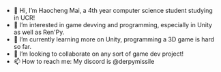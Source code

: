 - 👋 Hi, I’m Haocheng Mai, a 4th year computer science student studying in UCR!
- 👀 I’m interested in game devving and programming, especially in Unity as well as Ren'Py.
- 🌱 I’m currently learning more on Unity, programming a 3D game is hard so far.
- 💞️ I’m looking to collaborate on any sort of game dev project!
- 📫 How to reach me: My discord is @derpymissile

<!---
DerpyMissile/DerpyMissile is a ✨ special ✨ repository because its `README.md` (this file) appears on your GitHub profile.
You can click the Preview link to take a look at your changes.
--->
